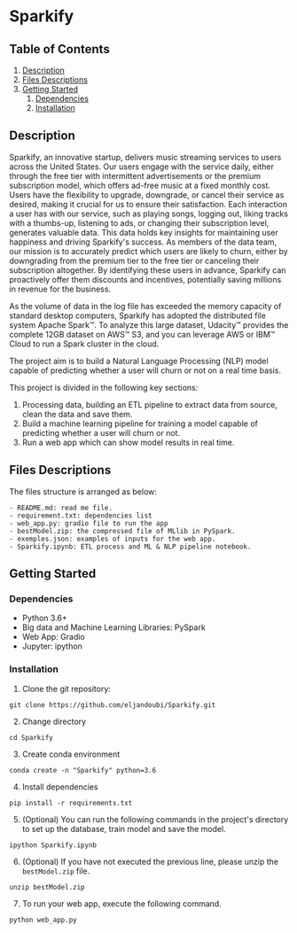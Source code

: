 # Sparkify


## Table of Contents
1. [Description](#description)
2. [Files Descriptions](#files)
3. [Getting Started](#getting_started)
	1. [Dependencies](#dependencies)
	2. [Installation](#installation)


<a name="descripton"></a>
## Description

Sparkify, an innovative startup, delivers music streaming services to users across the United States. Our users engage with the service daily, either through the free tier with intermittent advertisements or the premium subscription model, which offers ad-free music at a fixed monthly cost. Users have the flexibility to upgrade, downgrade, or cancel their service as desired, making it crucial for us to ensure their satisfaction. Each interaction a user has with our service, such as playing songs, logging out, liking tracks with a thumbs-up, listening to ads, or changing their subscription level, generates valuable data. This data holds key insights for maintaining user happiness and driving Sparkify's success. As members of the data team, our mission is to accurately predict which users are likely to churn, either by downgrading from the premium tier to the free tier or canceling their subscription altogether. By identifying these users in advance, Sparkify can proactively offer them discounts and incentives, potentially saving millions in revenue for the business.

As the volume of data in the log file has exceeded the memory capacity of standard desktop computers, Sparkify has adopted the distributed file system Apache Spark™. To analyze this large dataset, Udacity™ provides the complete 12GB dataset on AWS™ S3, and you can leverage AWS or IBM™ Cloud to run a Spark cluster in the cloud.

The project aim is to build a Natural Language Processing (NLP) model capable of predicting whether a user will churn or not on a real time basis.

This project is divided in the following key sections:

1. Processing data, building an ETL pipeline to extract data from source, clean the data and save them.
2. Build a machine learning pipeline for training a model capable of predicting whether a user will churn or not.
3. Run a web app which can show model results in real time.

<a name="files"></a>
## Files Descriptions 

The files structure is arranged as below:

	- README.md: read me file.
 	- requirement.txt: dependencies list
	- web_app.py: gradio file to run the app
	- bestModel.zip: the compressed file of MLlib in PySpark.
	- exemples.json: examples of inputs for the web app.
	- Sparkify.ipynb: ETL process and ML & NLP pipeline notebook.


<a name="getting_started"></a>
## Getting Started

<a name="dependencies"></a>
### Dependencies
* Python 3.6+
* Big data and Machine Learning Libraries: PySpark
* Web App: Gradio
* Jupyter: ipython

<a name="installation"></a>
### Installation
1. Clone the git repository:

```git clone https://github.com/eljandoubi/Sparkify.git```

2. Change directory

```cd Sparkify```

3. Create conda environment

```conda create -n "Sparkify" python=3.6```

4. Install dependencies

```pip install -r requirements.txt```

5. (Optional) You can run the following commands in the project's directory to set up the database, train model and save the model.
    
```ipython Sparkify.ipynb```

6. (Optional) If you have not executed the previous line, please unzip the `bestModel.zip` file.

```unzip bestModel.zip```

7. To run your web app, execute the following command.

```python web_app.py```
